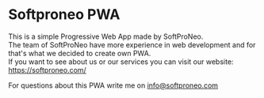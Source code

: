 # Softproneo PWA
This is a simple Progressive Web App made by SoftProNeo.</br>
The team of SoftProNeo have more experience in web development and for that's what we decided to create own PWA.</br>
If you want to see about us or our services you can visit our website:
https://softproneo.com/

For questions about this PWA write me on info@softproneo.com

